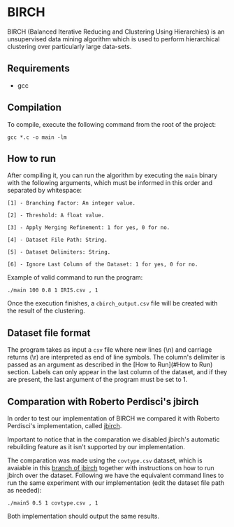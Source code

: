 # BIRCH

BIRCH (Balanced Iterative Reducing and Clustering Using Hierarchies) is an unsupervised data mining algorithm which is used to perform hierarchical clustering over particularly large data-sets.

## Requirements
* gcc

## Compilation

To compile, execute the following command from the root of the project:

```
gcc *.c -o main -lm
```

## How to run

After compiling it, you can run the algorithm by executing the `main` binary with the following arguments, which must be informed in this order and separated by whitespace:

~~~
[1] - Branching Factor: An integer value.

[2] - Threshold: A float value.

[3] - Apply Merging Refinement: 1 for yes, 0 for no.

[4] - Dataset File Path: String.

[5] - Dataset Delimiters: String.

[6] - Ignore Last Column of the Dataset: 1 for yes, 0 for no.
~~~

Example of valid command to run the program:

```
./main 100 0.8 1 IRIS.csv , 1
```
Once the execution finishes, a `cbirch_output.csv` file will be created with the result of the clustering.

## Dataset file format

The program takes as input a `csv` file where new lines (\n) and carriage returns (\r) are interpreted as end of line symbols. The column's delimiter is passed as an argument as described in the [How to Run](#How to Run) section.
Labels can only appear in the last column of the dataset, and if they are present, the last argument of the program must be set to 1.

## Comparation with Roberto Perdisci's jbirch

In order to test our implementation of BIRCH we compared it with Roberto Perdisci's implementation, called [jbirch](https://github.com/perdisci/jbirch).

Important to notice that in the comparation we disabled jbirch's automatic rebuilding feature as it isn't supported by our implementation.

The comparation was made using the `covtype.csv` dataset, which is avaiable in this [branch of jbirch](https://github.com/douglas444/jbirch) together with instructions on how to run jbirch over the dataset. Following we have the equivalent command lines to run the same experiment with our implementation (edit the dataset file path as needed):

```
./main5 0.5 1 covtype.csv , 1
```

Both implementation should output the same results.
